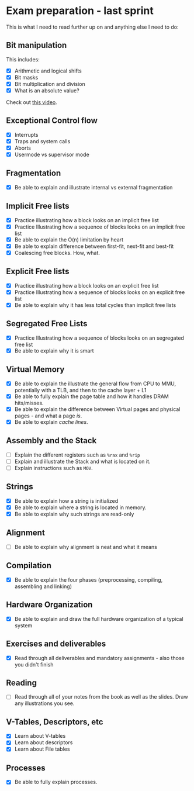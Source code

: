 # Exam preparation - last sprint

This is what I need to read further up on and anything else I need to do:

## Bit manipulation

This includes:

- [X] Arithmetic and logical shifts
- [X] Bit masks
- [X] Bit multiplication and division
- [X] What is an absolute value?

Check out [this video](https://www.youtube.com/watch?v=NLKQEOgBAnw).

## Exceptional Control flow

- [X] Interrupts
- [X] Traps and system calls
- [X] Aborts
- [X] Usermode vs supervisor mode

## Fragmentation

- [X] Be able to explain and illustrate internal vs external fragmentation

## Implicit Free lists

- [X] Practice illustrating how a block looks on an implicit free list
- [X] Practice Illustrating how a sequence of blocks looks on an implicit free list
- [X] Be able to explain the O(n) limitation by heart
- [X] Be able to explain difference between first-fit, next-fit and best-fit
- [X] Coalescing free blocks. How, what.

## Explicit Free lists

- [X] Practice illustrating how a block looks on an explicit free list
- [X] Practice Illustrating how a sequence of blocks looks on an explicit free list
- [X] Be able to explain why it has less total cycles than implicit free lists

## Segregated Free Lists

- [X] Practice Illustrating how a sequence of blocks looks on an segregated free list
- [X] Be able to explain why it is smart

## Virtual Memory

- [X] Be able to explain the illustrate the general flow from CPU to MMU, potentially with a TLB, and then to the cache layer + L1
- [X] Be able to fully explain the page table and how it handles DRAM hits/misses.
- [X] Be able to explain the difference between Virtual pages and physical pages - and what a page *is*.
- [X] Be able to explain *cache lines*.

## Assembly and the Stack

- [ ] Explain the different registers such as `%rax` and `%rip`
- [ ] Explain and illustrate the Stack and what is located on it.
- [ ] Explain instructions such as `MOV`.

## Strings

- [X] Be able to explain how a string is initialized
- [X] Be able to explain where a string is located in memory.
- [X] Be able to explain why such strings are read-only

## Alignment

- [ ] Be able to explain why alignment is neat and what it means

## Compilation

- [X] Be able to explain the four phases (preprocessing, compiling, assembling and linking)

## Hardware Organization

- [X] Be able to explain and draw the full hardware organization of a typical system

## Exercises and deliverables

- [X] Read through all deliverables and mandatory assignments - also those you didn't finish

## Reading

- [ ] Read through all of your notes from the book as well as the slides. Draw any illustrations you see.

## V-Tables, Descriptors, etc

- [X] Learn about V-tables
- [X] Learn about descriptors
- [X] Learn about File tables

## Processes

- [X] Be able to fully explain processes.